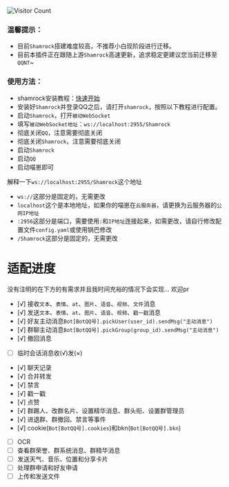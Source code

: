  ![Visitor Count](https://profile-counter.glitch.me/Zyy955-Lain-plugin/count.svg)

### 温馨提示：
- 目前`Shamrock`搭建难度较高，不推荐小白现阶段进行迁移。
- 目前本插件正在跟随上游`Shamrock`高速更新，追求稳定更建议您当前迁移至`QQNT`~

### 使用方法：

- shamrock安装教程：[快速开始](https://whitechi73.github.io/OpenShamrock/guide/getting-started.html)
- 安装好`Shamrock`并登录QQ之后，请打开`shamrock`，按照以下教程进行配置。
- 启动`Shamrock`，打开`被动WebSocket`
- 填写`被动WebSocket地址`：`ws://localhost:2955/Shamrock`
- 彻底关闭`QQ`，注意需要彻底关闭
- 彻底关闭`Shamrock`，注意需要彻底关闭
- 启动`Shamrock`
- 启动`QQ`
- 启动喵崽即可


解释一下`ws://localhost:2955/Shamrock`这个地址
- `ws://`这部分是固定的，无需更改
- `localhost`这个是本地地址，如果你的喵崽在`云服务器`，请更换为云服务器的`公网IP地址`
- `:2956`这部分是端口，需要使用`:`和`IP地址`连接起来，如需更改，请自行修改配置文件`config.yaml`或使用锅巴修改
- `/Shamrock`这部分是固定的，无需更改

# 适配进度

没有注明的在下方的有需求并且我时间充裕的情况下会实现... 欢迎pr

- [√] 接收`文本`、`表情`、`at`、`图片`、`语音`、`视频`、`文件`消息
- [√] 发送`文本`、`表情`、`at`、`图片`、`语音`、`视频`、`戳一戳`消息
- [√] 好友主动消息`Bot[BotQQ号].pickUser(user_id).sendMsg("主动消息")`
- [√] 群聊主动消息`Bot[BotQQ号].pickGroup(group_id).sendMsg("主动消息")`
- [√] 撤回消息
- [ ] 临时会话消息收(√)发(×)
- [√] 聊天记录
- [√] 合并转发
- [√] 禁言
- [√] 戳一戳
- [√] 点赞
- [√] 群踢人、改群名片、设置精华消息、群头衔、设置群管理员
- [√] 进退群、群撤回、禁言等事件
- [√] cookie(`Bot[BotQQ号].cookies`)和bkn(`Bot[BotQQ号].bkn`)
- [ ] OCR
- [ ] 查看群荣誉、群系统消息、群精华消息
- [ ] 发送天气、音乐、位置和分享卡片
- [ ] 处理群申请和好友申请
- [ ] 上传和发送文件
